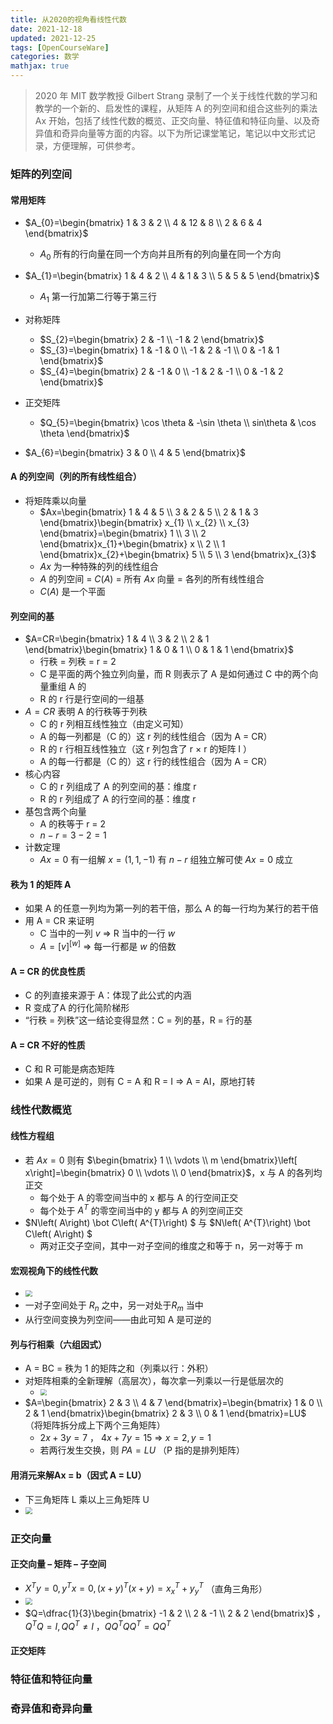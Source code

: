 ```yaml
---
title: 从2020的视角看线性代数
date: 2021-12-18
updated: 2021-12-25
tags: [OpenCourseWare]
categories: 数学
mathjax: true
---
```


> 2020 年 MIT 数学教授 Gilbert Strang 录制了一个关于线性代数的学习和教学的一个新的、启发性的课程，从矩阵 A 的列空间和组合这些列的乘法 Ax 开始，包括了线性代数的概览、正交向量、特征值和特征向量、以及奇异值和奇异向量等方面的内容。以下为所记课堂笔记，笔记以中文形式记录，方便理解，可供参考。

<!--more-->

### 矩阵的列空间

#### 常用矩阵

- $A_{0}=\begin{bmatrix}
  1 & 3 & 2 \\
  4 & 12 & 8 \\
  2 & 6 & 4
  \end{bmatrix}$
  - $A_{0}$ 所有的行向量在同一个方向并且所有的列向量在同一个方向
- $A_{1}=\begin{bmatrix}
  1 & 4 & 2 \\
  4 & 1 & 3 \\
  5 & 5 & 5
  \end{bmatrix}$
  - $A_{1}$ 第一行加第二行等于第三行

- 对称矩阵
  - $S_{2}=\begin{bmatrix}
    2 & -1 \\
    -1 & 2
    \end{bmatrix}$
  - $S_{3}=\begin{bmatrix}
    1 & -1 & 0 \\
    -1 & 2 & -1 \\
    0 & -1 & 1
    \end{bmatrix}$
  - $S_{4}=\begin{bmatrix}
    2 & -1 & 0 \\
    -1 & 2 & -1 \\
    0 & -1 & 2
    \end{bmatrix}$
- 正交矩阵
  - $Q_{5}=\begin{bmatrix}
    \cos \theta  & -\sin \theta  \\
    sin\theta  & \cos \theta 
    \end{bmatrix}$

- $A_{6}=\begin{bmatrix}
  3 & 0 \\
  4 & 5
  \end{bmatrix}$

#### A 的列空间（列的所有线性组合）

- 将矩阵乘以向量
  - $Ax=\begin{bmatrix} 1 & 4 & 5 \\ 3 & 2 & 5 \\ 2 & 1 & 3 \end{bmatrix}\begin{bmatrix} x_{1} \\ x_{2} \\ x_{3} \end{bmatrix}=\begin{bmatrix} 1 \\ 3 \\ 2 \end{bmatrix}x_{1}+\begin{bmatrix} x \\ 2 \\ 1 \end{bmatrix}x_{2}+\begin{bmatrix} 5 \\ 5 \\ 3 \end{bmatrix}x_{3}$
  - $Ax$ 为一种特殊的列的线性组合
  - $A$ 的列空间 = $C(A)$ = 所有 $Ax$ 向量 = 各列的所有线性组合
  - $C(A)$ 是一个平面

#### 列空间的基

- $A=CR=\begin{bmatrix}
  1 & 4 \\
  3 & 2 \\
  2 & 1
  \end{bmatrix}\begin{bmatrix}
  1 & 0 & 1 \\
  0 & 1 & 1
  \end{bmatrix}$
  - 行秩 = 列秩 = r = 2
  - C 是平面的两个独立列向量，而 R 则表示了 A 是如何通过 C 中的两个向量重组 A 的
  - R 的 r 行是行空间的一组基
- $A = CR$ 表明 A 的行秩等于列秩 
  - C 的 r 列相互线性独立（由定义可知）
  - A 的每一列都是（C 的）这 r 列的线性组合（因为 A = CR）
  - R 的 r 行相互线性独立（这 r 列包含了 r × r 的矩阵 I ）
  - A 的每一行都是（C 的）这 r 行的线性组合（因为 A = CR）
- 核心内容 
  - C 的 r 列组成了 A 的列空间的基：维度 r 
  - R 的 r 列组成了 A 的行空间的基：维度 r
- 基包含两个向量 
  - A 的秩等于 r = 2 
  - $n − r = 3 − 2 = 1$
- 计数定理 
  - $Ax = 0$ 有一组解 $x = (1, 1, −1)$ 有 $n − r$ 组独立解可使 $Ax = 0$ 成立

#### 秩为 1 的矩阵 A

- 如果 A 的任意一列均为第一列的若干倍，那么 A 的每一行均为某行的若干倍
- 用 A = CR 来证明
  - C 当中的一列 $v$ ⇒ R 当中的一行 $w$
  - $A=\left[ v\right] ^{\left[ w\right] }$ ⇒ 每一行都是 $w$ 的倍数

#### A = CR 的优良性质

- C 的列直接来源于 A：体现了此公式的内涵
- R 变成了A 的行化简阶梯形
- “行秩 = 列秩”这一结论变得显然：C = 列的基，R = 行的基

#### A = CR 不好的性质

- C 和 R 可能是病态矩阵
- 如果 A 是可逆的，则有 C = A 和 R = I ⇒ A = AI，原地打转

### 线性代数概览

#### 线性方程组

- 若 $Ax = 0$ 则有 $\begin{bmatrix} 1 \\ \vdots \\ m \end{bmatrix}\left[ x\right]=\begin{bmatrix} 0 \\ \vdots \\ 0 \end{bmatrix}$，x 与 A 的各列均正交
  - 每个处于 A 的零空间当中的 x 都与 A 的行空间正交 
  - 每个处于 $A^T$ 的零空间当中的 y 都与 A 的列空间正交
- $N\left( A\right) \bot C\left( A^{T}\right) $ 与 $N\left( A^{T}\right) \bot C\left( A\right) $
  - 两对正交子空间，其中一对子空间的维度之和等于 n，另一对等于 m

#### 宏观视角下的线性代数

- <img src="https://cdn.jsdelivr.net/gh/Bezhuang/Imgbed/blogimg/%E4%BB%8E2020%E7%9C%8B%E7%BA%BF%E6%80%A7%E4%BB%A3%E6%95%B001.png" style="zoom:67%;" />
- 一对子空间处于 $R_{n}$ 之中，另一对处于$R_{m}$ 当中
- 从行空间变换为列空间——由此可知 A 是可逆的

#### 列与行相乘（六组因式）

- A = BC = 秩为 1 的矩阵之和（列乘以行：外积）
- 对矩阵相乘的全新理解（高层次），每次拿一列乘以一行是低层次的
  - <img src="https://cdn.jsdelivr.net/gh/Bezhuang/Imgbed/blogimg/%E4%BB%8E2020%E7%9C%8B%E7%BA%BF%E6%80%A7%E4%BB%A3%E6%95%B002.png" style="zoom:67%;" />
- $A=\begin{bmatrix} 2 & 3 \\ 4 & 7 \end{bmatrix}=\begin{bmatrix} 1 & 0 \\ 2 & 1 \end{bmatrix}\begin{bmatrix} 2 & 3 \\ 0 & 1 \end{bmatrix}=LU$ （将矩阵拆分成上下两个三角矩阵）
  - $2x+3y=7$ ， $4x+7y=15$  ⇒ $x=2,y=1$
  - 若两行发生交换，则 $PA = LU$ （P 指的是排列矩阵）

#### 用消元来解Ax = b（因式 A = LU）

- 下三角矩阵 L 乘以上三角矩阵 U
- <img src="https://cdn.jsdelivr.net/gh/Bezhuang/Imgbed/blogimg/%E4%BB%8E2020%E7%9C%8B%E7%BA%BF%E6%80%A7%E4%BB%A3%E6%95%B003.png" style="zoom:67%;" />

### 正交向量

#### 正交向量 – 矩阵 – 子空间

- $X^{T}y=0,y^{T}x=0,\left( x+y\right) ^{T}\left( x+y\right)=x^{T}_{x}+y^{T}_{y}$ （直角三角形）
- <img src="https://cdn.jsdelivr.net/gh/Bezhuang/Imgbed/blogimg/%E4%BB%8E2020%E7%9C%8B%E7%BA%BF%E6%80%A7%E4%BB%A3%E6%95%B004.png" style="zoom:67%;" />
- $Q=\dfrac{1}{3}\begin{bmatrix} -1 & 2 \\ 2 & -1 \\ 2 & 2 \end{bmatrix}$ ，$Q^{T}Q=I,QQ^{T}\neq I$ ，$QQ^TQQ^T = QQ^T$

#### 正交矩阵



### 特征值和特征向量



### 奇异值和奇异向量





